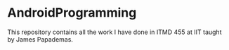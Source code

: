 # AndroidProgramming

This repository contains all the work I have done in ITMD 455 at IIT taught by James Papademas. 
